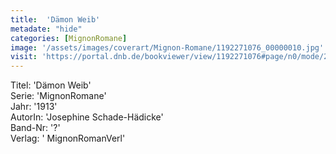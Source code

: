 ```yaml
---
title:  'Dämon Weib'
metadate: "hide"
categories: [MignonRomane]
image: '/assets/images/coverart/Mignon-Romane/1192271076_00000010.jpg'
visit: 'https://portal.dnb.de/bookviewer/view/1192271076#page/n0/mode/2up'
---
```

Titel: 'Dämon Weib' <br>
Serie: 'MignonRomane' <br>
Jahr: '1913' <br>
AutorIn: 'Josephine Schade-Hädicke' <br>
Band-Nr: '?' <br>
Verlag: ' MignonRomanVerl'